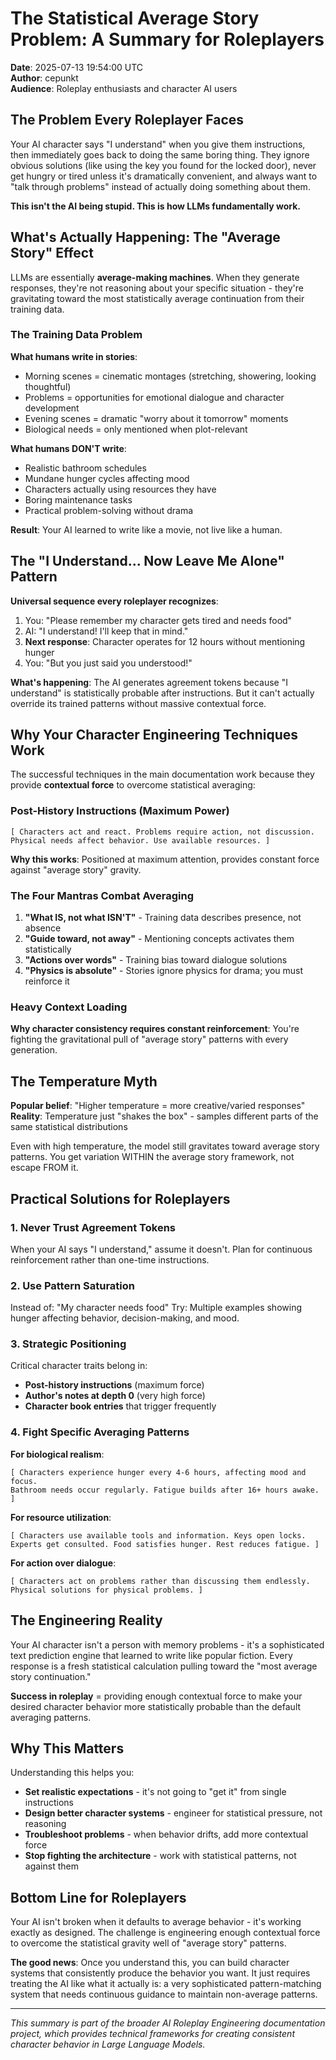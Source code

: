 # The Statistical Average Story Problem: A Summary for Roleplayers

**Date**: 2025-07-13 19:54:00 UTC  
**Author**: cepunkt  
**Audience**: Roleplay enthusiasts and character AI users

## The Problem Every Roleplayer Faces

Your AI character says "I understand" when you give them instructions, then immediately goes back to doing the same boring thing. They ignore obvious solutions (like using the key you found for the locked door), never get hungry or tired unless it's dramatically convenient, and always want to "talk through problems" instead of actually doing something about them.

**This isn't the AI being stupid. This is how LLMs fundamentally work.**

## What's Actually Happening: The "Average Story" Effect

LLMs are essentially **average-making machines**. When they generate responses, they're not reasoning about your specific situation - they're gravitating toward the most statistically average continuation from their training data.

### The Training Data Problem

**What humans write in stories**:
- Morning scenes = cinematic montages (stretching, showering, looking thoughtful)
- Problems = opportunities for emotional dialogue and character development
- Evening scenes = dramatic "worry about it tomorrow" moments
- Biological needs = only mentioned when plot-relevant

**What humans DON'T write**:
- Realistic bathroom schedules
- Mundane hunger cycles affecting mood
- Characters actually using resources they have
- Boring maintenance tasks
- Practical problem-solving without drama

**Result**: Your AI learned to write like a movie, not live like a human.

## The "I Understand... Now Leave Me Alone" Pattern

**Universal sequence every roleplayer recognizes**:
1. You: "Please remember my character gets tired and needs food"
2. AI: "I understand! I'll keep that in mind."
3. **Next response**: Character operates for 12 hours without mentioning hunger
4. You: "But you just said you understood!"

**What's happening**: The AI generates agreement tokens because "I understand" is statistically probable after instructions. But it can't actually override its trained patterns without massive contextual force.

## Why Your Character Engineering Techniques Work

The successful techniques in the main documentation work because they provide **contextual force** to overcome statistical averaging:

### Post-History Instructions (Maximum Power)
```
[ Characters act and react. Problems require action, not discussion. 
Physical needs affect behavior. Use available resources. ]
```
**Why this works**: Positioned at maximum attention, provides constant force against "average story" gravity.

### The Four Mantras Combat Averaging
1. **"What IS, not what ISN'T"** - Training data describes presence, not absence
2. **"Guide toward, not away"** - Mentioning concepts activates them statistically  
3. **"Actions over words"** - Training bias toward dialogue solutions
4. **"Physics is absolute"** - Stories ignore physics for drama; you must reinforce it

### Heavy Context Loading
**Why character consistency requires constant reinforcement**: You're fighting the gravitational pull of "average story" patterns with every generation.

## The Temperature Myth

**Popular belief**: "Higher temperature = more creative/varied responses"
**Reality**: Temperature just "shakes the box" - samples different parts of the same statistical distributions

Even with high temperature, the model still gravitates toward average story patterns. You get variation WITHIN the average story framework, not escape FROM it.

## Practical Solutions for Roleplayers

### 1. Never Trust Agreement Tokens
When your AI says "I understand," assume it doesn't. Plan for continuous reinforcement rather than one-time instructions.

### 2. Use Pattern Saturation
Instead of: "My character needs food"
Try: Multiple examples showing hunger affecting behavior, decision-making, and mood.

### 3. Strategic Positioning
Critical character traits belong in:
- **Post-history instructions** (maximum force)
- **Author's notes at depth 0** (very high force)
- **Character book entries** that trigger frequently

### 4. Fight Specific Averaging Patterns

**For biological realism**:
```
[ Characters experience hunger every 4-6 hours, affecting mood and focus. 
Bathroom needs occur regularly. Fatigue builds after 16+ hours awake. ]
```

**For resource utilization**:
```
[ Characters use available tools and information. Keys open locks. 
Experts get consulted. Food satisfies hunger. Rest reduces fatigue. ]
```

**For action over dialogue**:
```
[ Characters act on problems rather than discussing them endlessly. 
Physical solutions for physical problems. ]
```

## The Engineering Reality

Your AI character isn't a person with memory problems - it's a sophisticated text prediction engine that learned to write like popular fiction. Every response is a fresh statistical calculation pulling toward the "most average story continuation."

**Success in roleplay** = providing enough contextual force to make your desired character behavior more statistically probable than the default averaging patterns.

## Why This Matters

Understanding this helps you:
- **Set realistic expectations** - it's not going to "get it" from single instructions
- **Design better character systems** - engineer for statistical pressure, not reasoning
- **Troubleshoot problems** - when behavior drifts, add more contextual force
- **Stop fighting the architecture** - work with statistical patterns, not against them

## Bottom Line for Roleplayers

Your AI isn't broken when it defaults to average behavior - it's working exactly as designed. The challenge is engineering enough contextual force to overcome the statistical gravity well of "average story" patterns.

**The good news**: Once you understand this, you can build character systems that consistently produce the behavior you want. It just requires treating the AI like what it actually is: a very sophisticated pattern-matching system that needs continuous guidance to maintain non-average patterns.

---

*This summary is part of the broader AI Roleplay Engineering documentation project, which provides technical frameworks for creating consistent character behavior in Large Language Models.*
